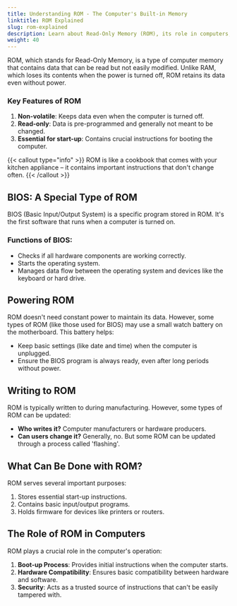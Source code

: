```yaml
---
title: Understanding ROM - The Computer's Built-in Memory
linktitle: ROM Explained
slug: rom-explained
description: Learn about Read-Only Memory (ROM), its role in computers, and how it relates to BIOS in this easy-to-understand guide for beginners.
weight: 40
---
```


ROM, which stands for Read-Only Memory, is a type of computer memory that contains data that can be read but not easily modified. Unlike RAM, which loses its contents when the power is turned off, ROM retains its data even without power.

### Key Features of ROM

1. **Non-volatile**: Keeps data even when the computer is turned off.
2. **Read-only**: Data is pre-programmed and generally not meant to be changed.
3. **Essential for start-up**: Contains crucial instructions for booting the computer.

{{< callout type="info" >}}
ROM is like a cookbook that comes with your kitchen appliance – it contains important instructions that don't change often.
{{< /callout >}}

## BIOS: A Special Type of ROM

BIOS (Basic Input/Output System) is a specific program stored in ROM. It's the first software that runs when a computer is turned on.

### Functions of BIOS:
- Checks if all hardware components are working correctly.
- Starts the operating system.
- Manages data flow between the operating system and devices like the keyboard or hard drive.

## Powering ROM

ROM doesn't need constant power to maintain its data. However, some types of ROM (like those used for BIOS) may use a small watch battery on the motherboard. This battery helps:

- Keep basic settings (like date and time) when the computer is unplugged.
- Ensure the BIOS program is always ready, even after long periods without power.

## Writing to ROM

ROM is typically written to during manufacturing. However, some types of ROM can be updated:

- **Who writes it?** Computer manufacturers or hardware producers.
- **Can users change it?** Generally, no. But some ROM can be updated through a process called 'flashing'.

## What Can Be Done with ROM?

ROM serves several important purposes:

1. Stores essential start-up instructions.
2. Contains basic input/output programs.
3. Holds firmware for devices like printers or routers.

## The Role of ROM in Computers

ROM plays a crucial role in the computer's operation:

1. **Boot-up Process**: Provides initial instructions when the computer starts.
2. **Hardware Compatibility**: Ensures basic compatibility between hardware and software.
3. **Security**: Acts as a trusted source of instructions that can't be easily tampered with.

